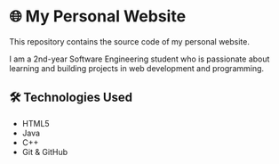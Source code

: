# 🌐 My Personal Website

This repository contains the source code of my personal website. 

I am a 2nd-year Software Engineering student  who is passionate about learning and building projects in web development and programming.  

## 🛠️ Technologies Used
- HTML5  
- Java
- C++
- Git & GitHub  


